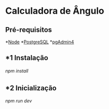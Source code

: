 # Calculadora de Ângulo

## Pré-requisitos
  *[Node](https://nodejs.org/en/)
  *[PostgreSQL](https://www.postgresql.org/)
  *[pgAdmin4](https://www.pgadmin.org/download/)

## *1 Instalação
###### npm install

## *2 Inicialização 
###### npm run dev
